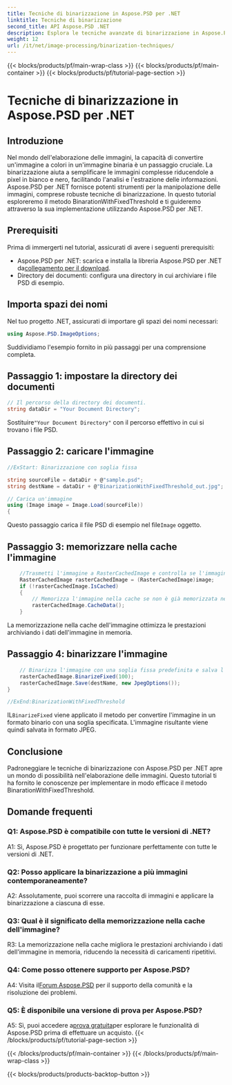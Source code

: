 ```yaml
---
title: Tecniche di binarizzazione in Aspose.PSD per .NET
linktitle: Tecniche di binarizzazione
second_title: API Aspose.PSD .NET
description: Esplora le tecniche avanzate di binarizzazione in Aspose.PSD per .NET. Converti facilmente immagini a colori in formato binario utilizzando il metodo BinarationWithFixedThreshold.
weight: 12
url: /it/net/image-processing/binarization-techniques/
---
```


{{< blocks/products/pf/main-wrap-class >}}
{{< blocks/products/pf/main-container >}}
{{< blocks/products/pf/tutorial-page-section >}}

# Tecniche di binarizzazione in Aspose.PSD per .NET

## Introduzione

Nel mondo dell'elaborazione delle immagini, la capacità di convertire un'immagine a colori in un'immagine binaria è un passaggio cruciale. La binarizzazione aiuta a semplificare le immagini complesse riducendole a pixel in bianco e nero, facilitando l'analisi e l'estrazione delle informazioni. Aspose.PSD per .NET fornisce potenti strumenti per la manipolazione delle immagini, comprese robuste tecniche di binarizzazione. In questo tutorial esploreremo il metodo BinarationWithFixedThreshold e ti guideremo attraverso la sua implementazione utilizzando Aspose.PSD per .NET.

## Prerequisiti

Prima di immergerti nel tutorial, assicurati di avere i seguenti prerequisiti:

-  Aspose.PSD per .NET: scarica e installa la libreria Aspose.PSD per .NET da[collegamento per il download](https://releases.aspose.com/psd/net/).
- Directory dei documenti: configura una directory in cui archiviare i file PSD di esempio.

## Importa spazi dei nomi

Nel tuo progetto .NET, assicurati di importare gli spazi dei nomi necessari:

```csharp
using Aspose.PSD.ImageOptions;
```

Suddividiamo l'esempio fornito in più passaggi per una comprensione completa.

## Passaggio 1: impostare la directory dei documenti

```csharp
// Il percorso della directory dei documenti.
string dataDir = "Your Document Directory";
```

 Sostituire`"Your Document Directory"` con il percorso effettivo in cui si trovano i file PSD.

## Passaggio 2: caricare l'immagine

```csharp
//ExStart: Binarizzazione con soglia fissa

string sourceFile = dataDir + @"sample.psd";
string destName = dataDir + @"BinarizationWithFixedThreshold_out.jpg";

// Carica un'immagine
using (Image image = Image.Load(sourceFile))
{
```

 Questo passaggio carica il file PSD di esempio nel file`Image` oggetto.

## Passaggio 3: memorizzare nella cache l'immagine

```csharp
	//Trasmetti l'immagine a RasterCachedImage e controlla se l'immagine è memorizzata nella cache
	RasterCachedImage rasterCachedImage = (RasterCachedImage)image;
	if (!rasterCachedImage.IsCached)
	{
		// Memorizza l'immagine nella cache se non è già memorizzata nella cache
		rasterCachedImage.CacheData();
	}
```

La memorizzazione nella cache dell'immagine ottimizza le prestazioni archiviando i dati dell'immagine in memoria.

## Passaggio 4: binarizzare l'immagine

```csharp
	// Binarizza l'immagine con una soglia fissa predefinita e salva l'immagine risultante
	rasterCachedImage.BinarizeFixed(100);
	rasterCachedImage.Save(destName, new JpegOptions());
}

//ExEnd:BinarizationWithFixedThreshold
```

 IL`BinarizeFixed` viene applicato il metodo per convertire l'immagine in un formato binario con una soglia specificata. L'immagine risultante viene quindi salvata in formato JPEG.

## Conclusione

Padroneggiare le tecniche di binarizzazione con Aspose.PSD per .NET apre un mondo di possibilità nell'elaborazione delle immagini. Questo tutorial ti ha fornito le conoscenze per implementare in modo efficace il metodo BinarationWithFixedThreshold.

## Domande frequenti

### Q1: Aspose.PSD è compatibile con tutte le versioni di .NET?

A1: Sì, Aspose.PSD è progettato per funzionare perfettamente con tutte le versioni di .NET.

### Q2: Posso applicare la binarizzazione a più immagini contemporaneamente?

A2: Assolutamente, puoi scorrere una raccolta di immagini e applicare la binarizzazione a ciascuna di esse.

### Q3: Qual è il significato della memorizzazione nella cache dell'immagine?

R3: La memorizzazione nella cache migliora le prestazioni archiviando i dati dell'immagine in memoria, riducendo la necessità di caricamenti ripetitivi.

### Q4: Come posso ottenere supporto per Aspose.PSD?

 A4: Visita il[Forum Aspose.PSD](https://forum.aspose.com/c/psd/34) per il supporto della comunità e la risoluzione dei problemi.

### Q5: È disponibile una versione di prova per Aspose.PSD?

 A5: Sì, puoi accedere a[prova gratuita](https://releases.aspose.com/)per esplorare le funzionalità di Aspose.PSD prima di effettuare un acquisto.
{{< /blocks/products/pf/tutorial-page-section >}}

{{< /blocks/products/pf/main-container >}}
{{< /blocks/products/pf/main-wrap-class >}}

{{< blocks/products/products-backtop-button >}}
